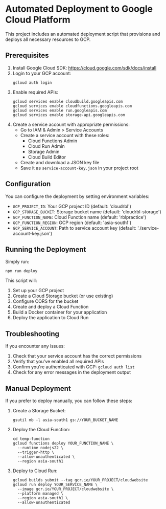 # Automated Deployment to Google Cloud Platform

This project includes an automated deployment script that provisions and deploys all necessary resources to GCP.

## Prerequisites

1. Install Google Cloud SDK: https://cloud.google.com/sdk/docs/install
2. Login to your GCP account:
   ```
   gcloud auth login
   ```
3. Enable required APIs:
   ```
   gcloud services enable cloudbuild.googleapis.com
   gcloud services enable cloudfunctions.googleapis.com
   gcloud services enable run.googleapis.com
   gcloud services enable storage-api.googleapis.com
   ```
4. Create a service account with appropriate permissions:
   - Go to IAM & Admin > Service Accounts
   - Create a service account with these roles:
     - Cloud Functions Admin
     - Cloud Run Admin
     - Storage Admin
     - Cloud Build Editor
   - Create and download a JSON key file
   - Save it as `service-account-key.json` in your project root

## Configuration

You can configure the deployment by setting environment variables:

- `GCP_PROJECT_ID`: Your GCP project ID (default: 'cloudrbl')
- `GCP_STORAGE_BUCKET`: Storage bucket name (default: 'cloudrbl-storage')
- `GCP_FUNCTION_NAME`: Cloud Function name (default: 'rblpractice')
- `GCP_FUNCTION_REGION`: GCP region (default: 'asia-south1')
- `GCP_SERVICE_ACCOUNT`: Path to service account key (default: './service-account-key.json')

## Running the Deployment

Simply run:

```
npm run deploy
```

This script will:

1. Set up your GCP project
2. Create a Cloud Storage bucket (or use existing)
3. Configure CORS for the bucket
4. Create and deploy a Cloud Function
5. Build a Docker container for your application
6. Deploy the application to Cloud Run

## Troubleshooting

If you encounter any issues:

1. Check that your service account has the correct permissions
2. Verify that you've enabled all required APIs
3. Confirm you're authenticated with GCP: `gcloud auth list`
4. Check for any error messages in the deployment output

## Manual Deployment

If you prefer to deploy manually, you can follow these steps:

1. Create a Storage Bucket:

   ```
   gsutil mb -l asia-south1 gs://YOUR_BUCKET_NAME
   ```

2. Deploy the Cloud Function:

   ```
   cd temp-function
   gcloud functions deploy YOUR_FUNCTION_NAME \
     --runtime nodejs22 \
     --trigger-http \
     --allow-unauthenticated \
     --region asia-south1
   ```

3. Deploy to Cloud Run:
   ```
   gcloud builds submit --tag gcr.io/YOUR_PROJECT/cloudwebsite
   gcloud run deploy YOUR_SERVICE_NAME \
     --image gcr.io/YOUR_PROJECT/cloudwebsite \
     --platform managed \
     --region asia-south1 \
     --allow-unauthenticated
   ```
